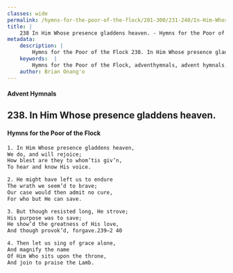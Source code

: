 ```yaml
---
classes: wide
permalink: /hymns-for-the-poor-of-the-flock/201-300/231-240/In-Him-Whose-presence-gladdens-heaven/
title: |
    238 In Him Whose presence gladdens heaven. - Hymns for the Poor of the Flock
metadata:
    description: |
        Hymns for the Poor of the Flock 238. In Him Whose presence gladdens heaven.. In Him Whose presence gladdens heaven, We do, and will rejoice; How blest are they to whom’tis giv’n, To hear and know His voice. 
    keywords:  |
        Hymns for the Poor of the Flock, adventhymnals, advent hymnals, In Him Whose presence gladdens heaven., In Him Whose presence gladdens heaven,, 
    author: Brian Onang'o
---
```


#### Advent Hymnals
## 238. In Him Whose presence gladdens heaven.
####  Hymns for the Poor of the Flock

```txt
1. In Him Whose presence gladdens heaven,
We do, and will rejoice;
How blest are they to whom’tis giv’n,
To hear and know His voice.

2. He might have left us to endure
The wrath we seem’d to brave;
Our case would then admit no cure,
For who but He can save.

3. But though resisted long, He strove;
His purpose was to save;
He show’d the greatness of His love,
And though provok’d, forgave.239—2 40

4. Then let us sing of grace alone,
And magnify the name 
Of Him Who sits upon the throne,
And join to praise the Lamb.
```